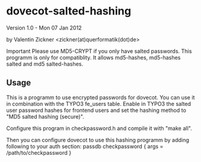 dovecot-salted-hashing
======================

Version 1.0 - Mon 07 Jan 2012

by Valentin Zickner
<zickner(at)querformatik(dot)de>

Important
Please use MD5-CRYPT if you only have salted passwords. This programm is only
for compatiblity. It allows md5-hashes, md5-hashes salted and md5 salted-hashes.



Usage
-----

This is a programm to use encrypted passwords for dovecot. You can use
it in combination with the TYPO3 fe_users table. Enable in TYPO3 the
salted user password hashes for frontend users and set the hashing method
to "MD5 salted hashing (secure)".

Configure this program in checkpassword.h and compile it with "make all".

Then you can configure dovecot to use this hashing programm by adding
following to your auth section:
<MTMarkdownOptions output='raw'>
  passdb checkpassword {
     args = /path/to/checkpassword
  }
</MTMarkdownOptions>
